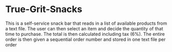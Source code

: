 # True-Grit-Snacks
This is a self-service snack bar that reads in a list of available products from a text file. The user can then select an item and decide the quantity of that time to purchase. The total is then calculated including tax (6%). The entire order is then given a sequential order number and stored in one text file per order

